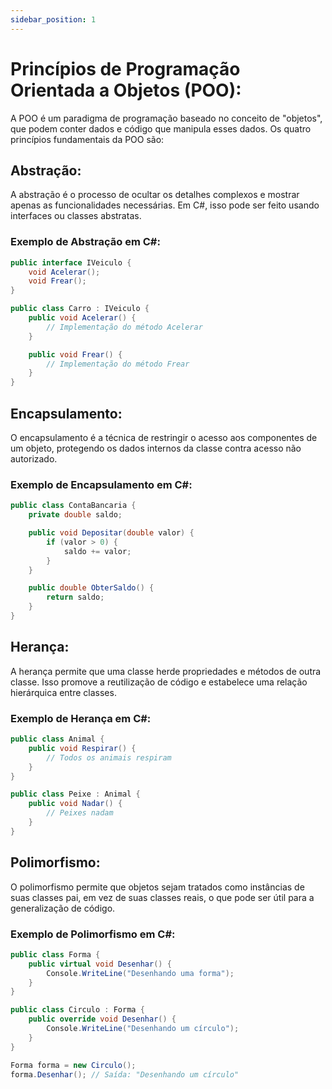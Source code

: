 ```yaml
---
sidebar_position: 1
---
```


# Princípios de Programação Orientada a Objetos (POO):

A POO é um paradigma de programação baseado no conceito de "objetos", que podem conter dados e código que manipula esses dados. Os quatro princípios fundamentais da POO são:

## Abstração:
A abstração é o processo de ocultar os detalhes complexos e mostrar apenas as funcionalidades necessárias. Em C#, isso pode ser feito usando interfaces ou classes abstratas.

### Exemplo de Abstração em C#:

```csharp
public interface IVeiculo {
    void Acelerar();
    void Frear();
}

public class Carro : IVeiculo {
    public void Acelerar() {
        // Implementação do método Acelerar
    }

    public void Frear() {
        // Implementação do método Frear
    }
}
```

## Encapsulamento:
O encapsulamento é a técnica de restringir o acesso aos componentes de um objeto, protegendo os dados internos da classe contra acesso não autorizado.

### Exemplo de Encapsulamento em C#:

```csharp
public class ContaBancaria {
    private double saldo;

    public void Depositar(double valor) {
        if (valor > 0) {
            saldo += valor;
        }
    }

    public double ObterSaldo() {
        return saldo;
    }
}
```

## Herança:
A herança permite que uma classe herde propriedades e métodos de outra classe. Isso promove a reutilização de código e estabelece uma relação hierárquica entre classes.

### Exemplo de Herança em C#:

```csharp
public class Animal {
    public void Respirar() {
        // Todos os animais respiram
    }
}

public class Peixe : Animal {
    public void Nadar() {
        // Peixes nadam
    }
}
```

## Polimorfismo:
O polimorfismo permite que objetos sejam tratados como instâncias de suas classes pai, em vez de suas classes reais, o que pode ser útil para a generalização de código.

### Exemplo de Polimorfismo em C#:

```csharp
public class Forma {
    public virtual void Desenhar() {
        Console.WriteLine("Desenhando uma forma");
    }
}

public class Circulo : Forma {
    public override void Desenhar() {
        Console.WriteLine("Desenhando um círculo");
    }
}

Forma forma = new Circulo();
forma.Desenhar(); // Saída: "Desenhando um círculo"
```
